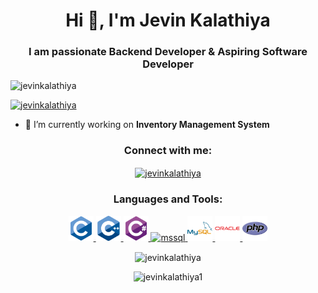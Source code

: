 <h1 align="center">Hi 👋, I'm Jevin Kalathiya</h1>
<h3 align="center">I am passionate Backend Developer & Aspiring Software Developer</h3>

<p align="left"> <img src="https://komarev.com/ghpvc/?username=jevinkalathiya&label=Profile%20views&color=0e75b6&style=flat" alt="jevinkalathiya" /> </p>

<p align="left"> <a href="https://github.com/ryo-ma/github-profile-trophy"><img src="https://github-profile-trophy.vercel.app/?username=jevinkalathiya" alt="jevinkalathiya" /></a> </p>

- 🔭 I’m currently working on **Inventory Management System**

<h3 align="center">Connect with me:</h3>
<p align="center">
<a href="https://linkedin.com/in/jevinkalathiya" target="blank"><img align="center" src="https://raw.githubusercontent.com/rahuldkjain/github-profile-readme-generator/master/src/images/icons/Social/linked-in-alt.svg" alt="jevinkalathiya" height="30" width="40" /></a>
</p>

<h3 align="center">Languages and Tools:</h3>
<p align="center"> <a href="https://www.cprogramming.com/" target="_blank" rel="noreferrer"> <img src="https://raw.githubusercontent.com/devicons/devicon/master/icons/c/c-original.svg" alt="c" width="40" height="40"/> </a> <a href="https://www.w3schools.com/cpp/" target="_blank" rel="noreferrer"> <img src="https://raw.githubusercontent.com/devicons/devicon/master/icons/cplusplus/cplusplus-original.svg" alt="cplusplus" width="40" height="40"/> </a> <a href="https://www.w3schools.com/cs/" target="_blank" rel="noreferrer"> <img src="https://raw.githubusercontent.com/devicons/devicon/master/icons/csharp/csharp-original.svg" alt="csharp" width="40" height="40"/> </a> <a href="https://www.microsoft.com/en-us/sql-server" target="_blank" rel="noreferrer"> <img src="https://www.svgrepo.com/show/303229/microsoft-sql-server-logo.svg" alt="mssql" width="40" height="40"/> </a> <a href="https://www.mysql.com/" target="_blank" rel="noreferrer"> <img src="https://raw.githubusercontent.com/devicons/devicon/master/icons/mysql/mysql-original-wordmark.svg" alt="mysql" width="40" height="40"/> </a> <a href="https://www.oracle.com/" target="_blank" rel="noreferrer"> <img src="https://raw.githubusercontent.com/devicons/devicon/master/icons/oracle/oracle-original.svg" alt="oracle" width="40" height="40"/> </a> <a href="https://www.php.net" target="_blank" rel="noreferrer"> <img src="https://raw.githubusercontent.com/devicons/devicon/master/icons/php/php-original.svg" alt="php" width="40" height="40"/> </a> </p>

<p align="center">
  <img align="center" src="https://github-readme-stats.vercel.app/api?username=jevinkalathiya&show_icons=true&locale=en" alt="jevinkalathiya" />
</p>

<p align="center">
  <img src="https://github-readme-streak-stats.herokuapp.com/?user=jevinkalathiya&" alt="jevinkalathiya1" />
</p>


